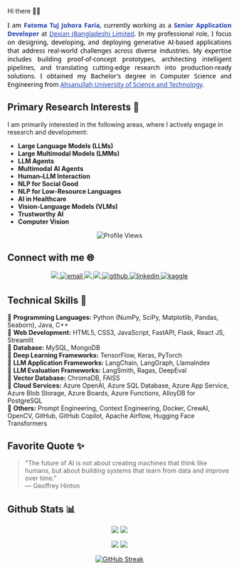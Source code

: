 Hi there 🙋‍♀️  
<p style="text-align:justify; font-family:'Segoe UI', sans-serif; color:black;">
  I am <strong style="color:#1e40af;">Fatema Tuj Johora Faria</strong>, currently working as a <strong style="color:#1e40af;">Senior Application Developer</strong> at 
  <a href="https://www.linkedin.com/company/dexiansolutions/" style="color:#1e40af;">Dexian (Bangladesh) Limited</a>. In my professional role, I focus on designing, developing, and deploying generative AI-based applications that address real-world challenges across diverse industries. My expertise includes building proof-of-concept prototypes, architecting intelligent pipelines, and translating cutting-edge research into production-ready solutions. I obtained my Bachelor's degree in Computer Science and Engineering from 
  <a href="https://www.aust.edu/cse" style="color:#1e40af;">Ahsanullah University of Science and Technology</a>.
</p>

## **Primary Research Interests 🎯**
I am primarily interested in the following areas, where I actively engage in research and development:
- **Large Language Models (LLMs)**  
- **Large Multimodal Models (LMMs)**  
- **LLM Agents**  
- **Multimodal AI Agents**  
- **Human–LLM Interaction**  
- **NLP for Social Good**  
- **NLP for Low-Resource Languages**  
- **AI in Healthcare**  
- **Vision-Language Models (VLMs)**  
- **Trustworthy AI**  
- **Computer Vision**

<div align="center">
    <img src="https://komarev.com/ghpvc/?username=fatemafaria142&style=flat-square&color=blue" alt="Profile Views"/>
</div>

## **Connect with me 🌐** 
<div align="center">
<a href="https://fatemafaria142.github.io/">
    <img src="https://img.shields.io/badge/website-blue?style=for-the-badge&logo=homeadvisor&logoColor=white">
</a>  
<a href="mailto:fatema.faria142@gmail.com" target="_blank">
  <img src="https://img.shields.io/badge/email-%23D14836.svg?&style=for-the-badge&logo=mail.ru&logoColor=white" alt="email" style="margin-bottom: 5px;" />
</a>    
<a href='https://scholar.google.com/citations?user=LEken_4AAAAJ&hl=en&authuser=1' target="_blank">
    <img src='https://img.shields.io/badge/Google%20Scholar-100000?style=for-the-badge&logo=GoogleScholar&logoColor=white&&color=0181FF'>
</a>
<a href='https://www.researchgate.net/profile/Fatema-Faria' target="_blank">
    <img src='https://img.shields.io/badge/ResearchGate-100000?style=for-the-badge&logo=researchgate&logoColor=white'>
</a>
<a href="https://github.com/fatemafaria142" target="_blank">
<img src=https://img.shields.io/badge/github-%2324292e.svg?&style=for-the-badge&logo=github&logoColor=white alt=github style="margin-bottom: 5px;" />
</a>
<a href="https://www.linkedin.com/in/fatema142/" target="_blank">
<img src=https://img.shields.io/badge/linkedin-%231E77B5.svg?&style=for-the-badge&logo=linkedin&logoColor=white alt=linkedin style="margin-bottom: 5px;" />
</a>
<a href="https://www.kaggle.com/sfariya10" target="_blank">
<img src=https://img.shields.io/badge/kaggle-%2344BAE8.svg?&style=for-the-badge&logo=kaggle&logoColor=white alt=kaggle style="margin-bottom: 5px;" />
</a>
</div>  

## **Technical Skills 🧰**

🔹 **Programming Languages:** Python (NumPy, SciPy, Matplotlib, Pandas, Seaborn), Java, C++  
🔹 **Web Development:** HTML5, CSS3, JavaScript, FastAPI, Flask, React JS, Streamlit  
🔹 **Database:** MySQL, MongoDB  
🔹 **Deep Learning Frameworks:** TensorFlow, Keras, PyTorch  
🔹 **LLM Application Frameworks:** LangChain, LangGraph, LlamaIndex  
🔹 **LLM Evaluation Frameworks:** LangSmith, Ragas, DeepEval  
🔹 **Vector Database:** ChromaDB, FAISS  
🔹 **Cloud Services:** Azure OpenAI, Azure SQL Database, Azure App Service, Azure Blob Storage, Azure Boards, Azure Functions, AlloyDB for PostgreSQL  
🔹 **Others:** Prompt Engineering, Context Engineering, Docker, CrewAI, OpenCV, GitHub, GitHub Copilot, Apache Airflow, Hugging Face Transformers


## Favorite Quote ✨

> "The future of AI is not about creating machines that think like humans, but about building systems that learn from data and improve over time."  
> — Geoffrey Hinton


## Github Stats 📊
<div align="center">
    
![](http://github-profile-summary-cards.vercel.app/api/cards/stats?username=fatemafaria142&theme=aura)
![](http://github-profile-summary-cards.vercel.app/api/cards/productive-time?username=fatemafaria142&theme=dracula&utcOffset=8)

![](http://github-profile-summary-cards.vercel.app/api/cards/repos-per-language?username=fatemafaria142&theme=apprentice)
![](http://github-profile-summary-cards.vercel.app/api/cards/most-commit-language?username=fatemafaria142&theme=apprentice)

[![GitHub Streak](https://streak-stats.demolab.com?user=fatemafaria142&theme=dracula&card_width=700)](https://git.io/streak-stats)

</div>
